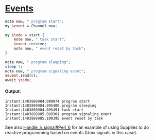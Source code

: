 [1]: http://rosettacode.org/wiki/Events

# [Events][1]

```perl
note now, " program start";
my $event = Channel.new;
 
my $todo = start {
    note now, " task start";
    $event.receive;
    note now, " event reset by task";
}
 
note now, " program sleeping";
sleep 1;
note now, " program signaling event";
$event.send(0);
await $todo;
```

#### Output:
```
Instant:1403880984.089974 program start
Instant:1403880984.095400 program sleeping
Instant:1403880984.095491 task start
Instant:1403880985.099381 program signaling event
Instant:1403880985.109395 event reset by task
```


See also [Handle_a_signal#Perl_6](http://rosettacode.org/wiki/Handle_a_signal#Perl_6) for an example of using Supplies to do reactive programming based on events (Unix signals in this case).